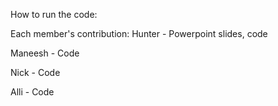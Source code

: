 How to run the code:






Each member's contribution:
Hunter - Powerpoint slides, code

Maneesh - Code

Nick - Code

Alli - Code
